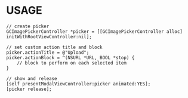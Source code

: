 # USAGE

    // create picker
    GCImagePickerController *picker = [[GCImagePickerController alloc] initWithRootViewController:nil];
    
    // set custom action title and block
    picker.actionTitle = @"Upload";
    picker.actionBlock = ^(NSURL *URL, BOOL *stop) {
        // block to perform on each selected item
    }
    
    // show and release
    [self presentModalViewController:picker animated:YES];
    [picker release];
    